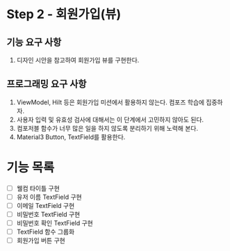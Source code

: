 # Step 2 - 회원가입(뷰)

## 기능 요구 사항

1. 디자인 시안을 참고하여 회원가입 뷰를 구현한다.

## 프로그래밍 요구 사항
1. ViewModel, Hilt 등은 회원가입 미션에서 활용하지 않는다. 컴포즈 학습에 집중하자.
2. 사용자 입력 및 유효성 검사에 대해서는 이 단계에서 고민하지 않아도 된다.
3. 컴포저블 함수가 너무 많은 일을 하지 않도록 분리하기 위해 노력해 본다.
4. Material3 Button, TextField를 활용한다.

# 기능 목록
- [ ] 웰컴 타이틀 구현
- [ ] 유저 이름 TextField 구현
- [ ] 이메일 TextField 구현
- [ ] 비밀번호 TextField 구현
- [ ] 비밀번호 확인 TextField 구현
- [ ] TextField 함수 그룹화
- [ ] 회원가입 버튼 구현